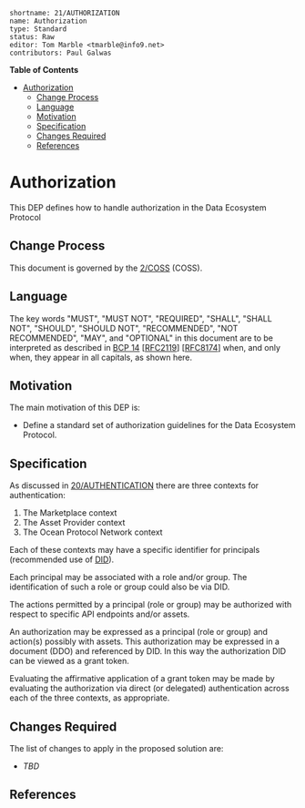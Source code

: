 ```
shortname: 21/AUTHORIZATION
name: Authorization
type: Standard
status: Raw
editor: Tom Marble <tmarble@info9.net>
contributors: Paul Galwas
```

**Table of Contents**

<!--ts-->

   * [Authorization](#authorization)
      * [Change Process](#change-process)
      * [Language](#language)
      * [Motivation](#motivation)
      * [Specification](#specification)
      * [Changes Required](#changes-required)
      * [References](#references)

<!--te-->

# Authorization

This DEP defines how to handle authorization in the Data Ecosystem Protocol

## Change Process

This document is governed by the [2/COSS](../2/README.md) (COSS).


## Language

The key words "MUST", "MUST NOT", "REQUIRED", "SHALL", "SHALL NOT", "SHOULD", "SHOULD NOT", "RECOMMENDED", "NOT RECOMMENDED", "MAY", and "OPTIONAL" in this document are to be interpreted as described in [BCP 14](https://tools.ietf.org/html/bcp14) \[[RFC2119](https://tools.ietf.org/html/rfc2119)\] \[[RFC8174](https://tools.ietf.org/html/rfc8174)\] when, and only when, they appear in all capitals, as shown here.


## Motivation

The main motivation of this DEP is:

* Define a standard set of authorization guidelines for the Data Ecosystem Protocol.

## Specification

As discussed in [20/AUTHENTICATION](https://github.com/DEX-Company/DEPs/tree/master/20) there are three contexts for authentication:

1. The Marketplace context
2. The Asset Provider context
3. The Ocean Protocol Network context

Each of these contexts may have a specific identifier for principals
(recommended use of [DID](https://w3c-ccg.github.io/did-spec/)).

Each principal may be associated with a role and/or group.
The identification of such a role or group could also be via DID.

The actions permitted by a principal (role or group) may be authorized
with respect to specific API endpoints and/or assets.

An authorization may be expressed as a principal (role or group)
and action(s) possibly with assets. This authorization may be
expressed in a document (DDO) and referenced by DID. In this way
the authorization DID can be viewed as a grant token.

Evaluating the affirmative application of a grant token may be
made by evaluating the authorization via direct (or delegated)
authentication across each of the three contexts, as appropriate.

## Changes Required

The list of changes to apply in the proposed solution are:

* _TBD_

## References
